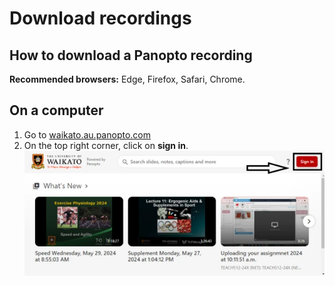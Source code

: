 # Download recordings

## How to download a Panopto recording

**Recommended browsers:** Edge, Firefox, Safari, Chrome.

## On a computer

1. Go to [waikato.au.panopto.com](https://waikato.au.panopto.com)
2. On the top right corner, click on **sign in**.
![](images/signin-button-panopto-homepage.webp)
